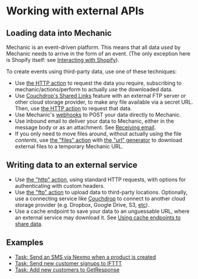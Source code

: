 # Working with external APIs

## Loading data into Mechanic

Mechanic is an event-driven platform. This means that all data _used_ by Mechanic needs to arrive in the form of an event. \(The only exception here is Shopify itself: see [Interacting with Shopify](../core-concepts/interacting-with-shopify/)\).

To create events using third-party data, use one of these techniques:

* Use [the HTTP action](../core-concepts/actions/action-types/http.md) to request the data you require, subscribing to mechanic/actions/perform to actually _use_ the downloaded data.
* Use [Couchdrop's Shared Links](https://couchdrop.io/features/shared-links) feature with an external FTP server or other cloud storage provider, to make any file available via a secret URL. Then, use [the HTTP action](../core-concepts/actions/action-types/http.md) to request that data.
* Use Mechanic's [webhooks](../platform/webhooks.md) to POST your data directly to Mechanic.
* Use inbound email to deliver your data to Mechanic, either in the message body or as an attachment. See [Receiving email](https://docs.usemechanic.com/article/445-receiving-email).
* If you only need to move files around, without actually using the file _contents_, use [the "files" action](https://docs.usemechanic.com/article/449-the-files-action) with [the "url" generator](https://docs.usemechanic.com/article/338-generating-files#url) to download external files to a temporary Mechanic URL.

## Writing data to an external service

* Use [the "http" action](https://docs.usemechanic.com/article/406-the-http-action), using standard HTTP requests, with options for authenticating with custom headers.
* Use [the "ftp" action](https://docs.usemechanic.com/article/379-the-ftp-action) to upload data to third-party locations. Optionally, use a connecting service like [Couchdrop](https://couchdrop.io/) to connect to another cloud storage provider \(e.g. Dropbox, Google Drive, S3, [etc](https://couchdrop.io/features/cloud-storage)\).
* Use a cache endpoint to save your data to an unguessable URL, where an external service may download it. See [Using cache endpoints to share data](https://docs.usemechanic.com/article/446-using-cache-endpoints-to-share-data).

## Examples

* [Task: Send an SMS via Nexmo when a product is created](https://usemechanic.com/task/send-an-sms-via-nexmo-when-a-product-is-created)
* [Task: Send new customer signups to IFTTT](https://usemechanic.com/task/send-new-customer-signups-to-ifttt)
* [Task: Add new customers to GetResponse](https://usemechanic.com/task/add-new-customers-to-getresponse)

